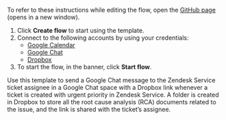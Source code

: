 To refer to these instructions while editing the flow, open the [GitHub page](https://github.com/ot4i/app-connect-templates/tree/main/resources/markdown/Send%20a%20Google%20Chat%20message%20to%20the%20Zendesk%20Service%20ticket%20assignee%20with%20a%20Dropbox%20link%20for%20tickets%20with%20urgent%20priority_instructions.md) (opens in a new window).

1. Click **Create flow** to start using the template.
2. Connect to the following accounts by using your credentials:
   - [Google Calendar](https://www.ibm.com/docs/en/app-connect/containers_cd?topic=apps-google-calendar) 
   - [Google Chat](https://www.ibm.com/docs/en/app-connect/containers_cd?topic=apps-googlechat)
   - [Dropbox](https://www.ibm.com/docs/en/app-connect/containers_cd?topic=apps-dropbox)
3. To start the flow, in the banner, click **Start flow**.


Use this template to send a Google Chat message to the Zendesk Service ticket assignee in a Google Chat space with a Dropbox link whenever a ticket is created with urgent priority in Zendesk Service. A folder is created in Dropbox to store all the root cause analysis (RCA) documents related to the issue, and the link is shared with the ticket’s assignee.